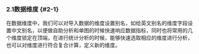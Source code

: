 ### 2.1数据维度 {#2-1}

在数据维度中，我们可以对导入数据的维度设置别名，如给英文别名的维度字段设置中文别名，以便做自助分析和单图的时候快速响应数据指标，同时也将常用的几个维度锁定在顶端，在进行统计分析的时候，能够快速选取相应的维度进行分析，也可以对维度进行符合复合计算，定义新的维度。
